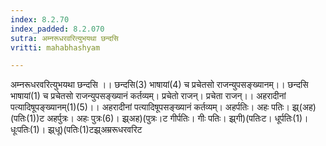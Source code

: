 ```yaml
---
index: 8.2.70
index_padded: 8.2.070
sutra: अम्नरूधरवरित्युभयथा छन्दसि
vritti: mahabhashyam

---
```

 अम्नरूधरवरित्युभयथा छन्दसि ।। छन्दसि(3) भाषायां(4) च प्रचेतसो राजन्युपसङ्ख्यानम्।। छन्दसि भाषायां(1) च प्रचेतसो राजन्युपसङ्ख्यानं कर्तव्यम्। प्रचेतो राजन्। प्रचेता राजन्।। अहरादीनां पत्यादिषूपङ्ख्यानम्(1)(5)।। अहरादीनां पत्यादिषूपसङ्ख्यानं कर्तव्यम्। अहर्पतिः। अहः पतिः। झ्र्(अह)(पतिः(1))ट अहर्पुत्रः। अहः पुत्रः(6)। झ्र्अह)(पुत्रः।ट गीर्पतिः। गीः पतिः। झ्र्गी)(पतिःट। धूर्पतिः(1)। धूःपतिः(1)। झ्र्धू)(पतिः(1)टझ्र्अम्ररूधरवरिट 